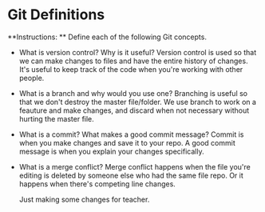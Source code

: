 # Git Definitions

**Instructions: ** Define each of the following Git concepts.

* What is version control?  Why is it useful?
	Version control is used so that we can make changes to files and have the entire history of changes. It's useful to keep track of the code when you're working with other people. 
* What is a branch and why would you use one?
	Branching is useful so that we don't destroy the master file/folder. We use branch to work on a feauture and make changes, and discard when not necessary without hurting the master file.
* What is a commit? What makes a good commit message?
	Commit is when you make changes and save it to your repo. A good commit message is when you explain your changes specifically.
* What is a merge conflict?
	Merge conflict happens when the file you're editing is deleted by someone else who had the same file repo. Or it happens when there's competing line changes.

	Just making some changes for teacher.
